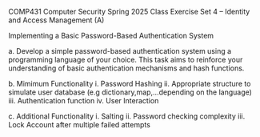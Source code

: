 COMP431 Computer Security
Spring 2025
Class Exercise Set 4 – Identity and Access Management (A)

Implementing a Basic Password-Based Authentication System
   
a. Develop a simple password-based authentication system using a programming language of your choice. This task aims to reinforce your
understanding of basic authentication mechanisms and hash functions.

b. Mimimum Functionality
i. Password Hashing
ii. Appropriate structure to simulate user database (e.g dictionary,map,…depending on the language)
iii. Authentication function
iv. User Interaction

c. Additional Functionality
i. Salting
ii. Password checking complexity
iii. Lock Account after multiple failed attempts
